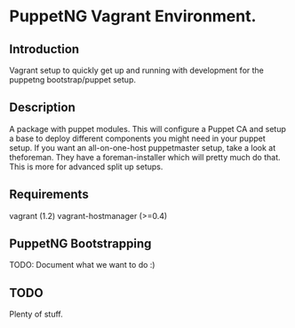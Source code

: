 # PuppetNG Vagrant Environment.

## Introduction

Vagrant setup to quickly get up and running with development
for the puppetng bootstrap/puppet setup.

## Description

A package with puppet modules. This will configure a Puppet CA and
setup a base to deploy different components you might need in your
puppet setup. If you want an all-on-one-host puppetmaster setup, take
a look at theforeman. They have a foreman-installer which will pretty
much do that. This is more for advanced split up setups.

## Requirements

vagrant (1.2)
vagrant-hostmanager (>=0.4)

## PuppetNG Bootstrapping

TODO: Document what we want to do :)

## TODO

Plenty of stuff.
